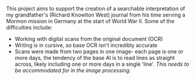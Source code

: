 This project aims to support the creation of a searchable interpretation of my grandfather's (Richard Knowlton West) journal from his time serving a Mormon mission in Germany at the start of World War II.
Some of the difficulties include:
- Working with digital scans from the original document (OCR)
- Writing is in cursive, so base OCR isn't incredibly accurate
- Scans were made from two pages in one image- each page is one or more days, the tendency of the base AI is to read lines as straight across, likely including one or more days in a single 'line'. _This needs to be accommodated for in the image processing._
